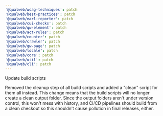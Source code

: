 ```yaml
---
'@qualweb/wcag-techniques': patch
'@qualweb/best-practices': patch
'@qualweb/earl-reporter': patch
'@qualweb/cui-checks': patch
'@qualweb/qw-element': patch
'@qualweb/act-rules': patch
'@qualweb/counter': patch
'@qualweb/crawler': patch
'@qualweb/qw-page': patch
'@qualweb/locale': patch
'@qualweb/core': patch
'@qualweb/util': patch
'@qualweb/cli': patch
---
```


Update build scripts

Removed the cleanup step of all build scripts and added a "clean" script for
them all instead. This change means that the build scripts will no longer create
a clean output folder. Since the output folders aren't under version control,
this won't mess with history, and CI/CD pipelines should build from a clean
checkout so this shouldn't cause pollution in final releases, either.